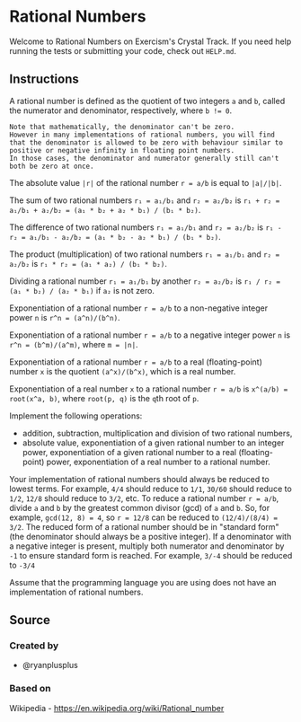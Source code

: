 # Rational Numbers

Welcome to Rational Numbers on Exercism's Crystal Track.
If you need help running the tests or submitting your code, check out `HELP.md`.

## Instructions

A rational number is defined as the quotient of two integers `a` and `b`, called the numerator and denominator, respectively, where `b != 0`.

~~~~exercism/note
Note that mathematically, the denominator can't be zero.
However in many implementations of rational numbers, you will find that the denominator is allowed to be zero with behaviour similar to positive or negative infinity in floating point numbers.
In those cases, the denominator and numerator generally still can't both be zero at once.
~~~~

The absolute value `|r|` of the rational number `r = a/b` is equal to `|a|/|b|`.

The sum of two rational numbers `r₁ = a₁/b₁` and `r₂ = a₂/b₂` is `r₁ + r₂ = a₁/b₁ + a₂/b₂ = (a₁ * b₂ + a₂ * b₁) / (b₁ * b₂)`.

The difference of two rational numbers `r₁ = a₁/b₁` and `r₂ = a₂/b₂` is `r₁ - r₂ = a₁/b₁ - a₂/b₂ = (a₁ * b₂ - a₂ * b₁) / (b₁ * b₂)`.

The product (multiplication) of two rational numbers `r₁ = a₁/b₁` and `r₂ = a₂/b₂` is `r₁ * r₂ = (a₁ * a₂) / (b₁ * b₂)`.

Dividing a rational number `r₁ = a₁/b₁` by another `r₂ = a₂/b₂` is `r₁ / r₂ = (a₁ * b₂) / (a₂ * b₁)` if `a₂` is not zero.

Exponentiation of a rational number `r = a/b` to a non-negative integer power `n` is `r^n = (a^n)/(b^n)`.

Exponentiation of a rational number `r = a/b` to a negative integer power `n` is `r^n = (b^m)/(a^m)`, where `m = |n|`.

Exponentiation of a rational number `r = a/b` to a real (floating-point) number `x` is the quotient `(a^x)/(b^x)`, which is a real number.

Exponentiation of a real number `x` to a rational number `r = a/b` is `x^(a/b) = root(x^a, b)`, where `root(p, q)` is the `q`th root of `p`.

Implement the following operations:

- addition, subtraction, multiplication and division of two rational numbers,
- absolute value, exponentiation of a given rational number to an integer power, exponentiation of a given rational number to a real (floating-point) power, exponentiation of a real number to a rational number.

Your implementation of rational numbers should always be reduced to lowest terms.
For example, `4/4` should reduce to `1/1`, `30/60` should reduce to `1/2`, `12/8` should reduce to `3/2`, etc.
To reduce a rational number `r = a/b`, divide `a` and `b` by the greatest common divisor (gcd) of `a` and `b`.
So, for example, `gcd(12, 8) = 4`, so `r = 12/8` can be reduced to `(12/4)/(8/4) = 3/2`.
The reduced form of a rational number should be in "standard form" (the denominator should always be a positive integer).
If a denominator with a negative integer is present, multiply both numerator and denominator by `-1` to ensure standard form is reached.
For example, `3/-4` should be reduced to `-3/4`

Assume that the programming language you are using does not have an implementation of rational numbers.

## Source

### Created by

- @ryanplusplus

### Based on

Wikipedia - https://en.wikipedia.org/wiki/Rational_number